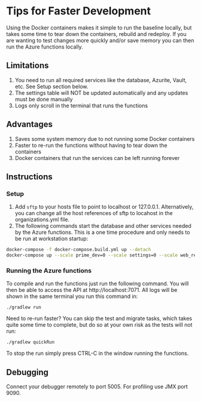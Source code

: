 # Tips for Faster Development

Using the Docker containers makes it simple to run the baseline locally, but takes some time to tear down
the containers, rebuild and redeploy.  If you are wanting to 
test changes more quickly and/or save memory you can then run the Azure functions locally.

## Limitations
1. You need to run all required services like the database, Azurite, Vault, etc.  See Setup section below.
1. The settings table will NOT be updated automatically and any updates must be done manually
1. Logs only scroll in the terminal that runs the functions

## Advantages
1. Saves some system memory due to not running some Docker containers
1. Faster to re-run the functions without having to tear down the containers
1. Docker containers that run the services can be left running forever

## Instructions
### Setup
1. Add `sftp` to your hosts file to point to localhost or 127.0.0.1.  Alternatively, you can change all the host 
   references of sftp to locahost in the organizations.yml file.
1. The following commands start the database and other services needed by the Azure functions.  This is
a one time procedure and only needs to be run at workstation startup:

```bash
docker-compose -f docker-compose.build.yml up --detach
docker-compose up --scale prime_dev=0 --scale settings=0 --scale web_receiver=0 --detach
```

### Running the Azure functions
To compile and run the functions just run the following command.  You will then be able to access the API at 
http://localhost:7071.  All logs will be shown in the same terminal you run this command in:

`./gradlew run`

Need to re-run faster?  You can skip the test and migrate tasks, which takes quite some time to complete, but do so at your own risk as the 
tests will not run:

`./gradlew quickRun`

To stop the run simply press CTRL-C in the window running the functions.

## Debugging
Connect your debugger remotely to port 5005.  For profiling use JMX port 9090.